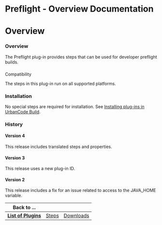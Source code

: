 
Preflight - Overview Documentation
==================================

# Overview




### Overview




 


The Preflight plug-in provides steps that can be used for developer preflight builds.


### 
Compatibility


The steps in this plug-in run on all supported platforms.


### Installation


No special steps are 
required for installation. See [Installing plug-ins in UrbanCode 
Build](http://www-01.ibm.com/support/knowledgecenter/#!/SS8NMD_6.1.0/com.ibm.ucbuild.doc/topics/plugin_ch.html 
"Installing plug-ins in UrbanCode Build").


### History


#### Version 4


This release includes translated steps and 
properties.


#### Version 3


This release uses a new plug-in ID.


#### Version 2


This release includes a fix for an
 issue related to access to the JAVA\_HOME variable.




|Back to ...|||
| :---: | :---: | :---: |
|[**List of Plugins**](../../index.md)|[Steps](./steps.md)|[Downloads](./downloads.md)|

